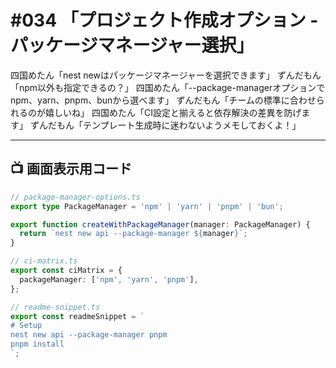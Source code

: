 # #034 「プロジェクト作成オプション - パッケージマネージャー選択」

四国めたん「nest newはパッケージマネージャーを選択できます」
ずんだもん「npm以外も指定できるの？」
四国めたん「--package-managerオプションでnpm、yarn、pnpm、bunから選べます」
ずんだもん「チームの標準に合わせられるのが嬉しいね」
四国めたん「CI設定と揃えると依存解決の差異を防げます」
ずんだもん「テンプレート生成時に迷わないようメモしておくよ！」

---

## 📺 画面表示用コード

```typescript
// package-manager-options.ts
export type PackageManager = 'npm' | 'yarn' | 'pnpm' | 'bun';

export function createWithPackageManager(manager: PackageManager) {
  return `nest new api --package-manager ${manager}`;
}

// ci-matrix.ts
export const ciMatrix = {
  packageManager: ['npm', 'yarn', 'pnpm'],
};

// readme-snippet.ts
export const readmeSnippet = `
# Setup
nest new api --package-manager pnpm
pnpm install
`;
```

